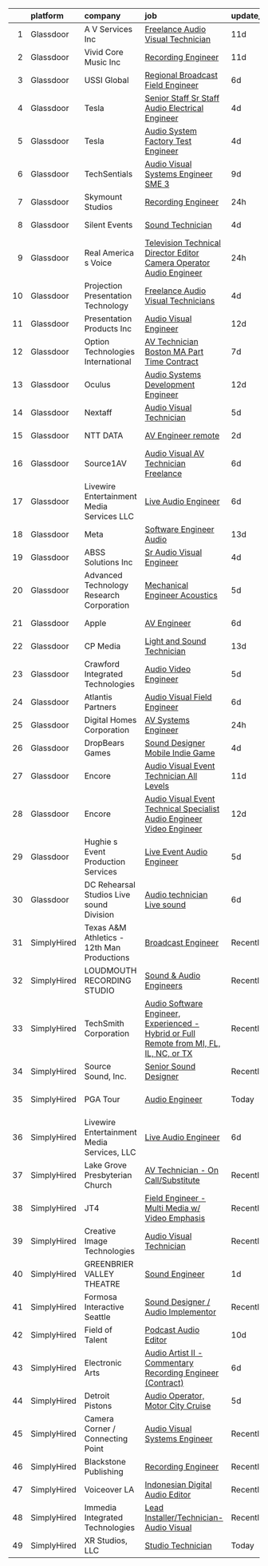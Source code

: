

|    | platform    | company                                    | job                                                                                                                                                                                                                                                                                                                                                                                                                                                                                                                                                                                                                                                                                                                                                                                                                                                                                                                                                                                                                                                                                                                                                                                                                                                                                                                                                                                                                                                                                  | update_time   | location               |
|---:|:------------|:-------------------------------------------|:-------------------------------------------------------------------------------------------------------------------------------------------------------------------------------------------------------------------------------------------------------------------------------------------------------------------------------------------------------------------------------------------------------------------------------------------------------------------------------------------------------------------------------------------------------------------------------------------------------------------------------------------------------------------------------------------------------------------------------------------------------------------------------------------------------------------------------------------------------------------------------------------------------------------------------------------------------------------------------------------------------------------------------------------------------------------------------------------------------------------------------------------------------------------------------------------------------------------------------------------------------------------------------------------------------------------------------------------------------------------------------------------------------------------------------------------------------------------------------------|:--------------|:-----------------------|
|  1 | Glassdoor   | A V Services Inc                           | [Freelance Audio Visual Technician](https://www.glassdoor.com/partner/jobListing.htm?pos=124&ao=1110586&s=58&guid=000001837dd13817843d0921f98706d2&src=GD_JOB_AD&t=SR&vt=w&ea=1&cs=1_28c53ee3&cb=1664263207335&jobListingId=1008142710910&cpc=FAD720BB8CCCB15B&jrtk=3-0-1gdut2e1o227e001-1gdut2e2cjm72800-36ccb2c5a6fb9f5f--6NYlbfkN0D_KRozbKJx95I3LRYgbj09bqBDFeyQG4s8tCOB31p2DKy6nDnJUsuw1VNczg2UWE6ya7bUX4zeLOE7WT2XVfHYYzmW8R_SJd70PgUl75CBK7ECdYy4ji1klRJvh1bsmyT3w-CHzdEzJzeagbDZMldirzWP9k1iNa1IRQK9rANCTznu8tZiQZKKtPdAG8RpTsHZOM1rKebroqvAnLqcNDFwTK59S0wnxYF7OQu82zCLDUyAH0M39sJgmJuxF5xK1tIley2v6bJ-jLpf8ShXXLukI_Z451vv9322TrqunA1exNpMQwH5i2qV9qyTZbdJY5EgZOEIWA8vrTWacSeNtuLyf1239A159SrXTyu7uCU1nDec0ST1iWrk9G1zqhd4D9kDvXciQMIS5w661QaVvoJPkm82A8RqvIfF-9FOBOL5-4zIkrMyi4BokYIvIKLyCwLJNtNFfLIujSljZ7H7gL-rdr3wyt6JyZpZp7rH4UYvUy3bD14rntMbKizDioQN2Q_FoJA7MFYfGwy7TgK--w2RtCKdWB-wwCk%3D)                                                                                                                                                                                                                                                                                                                                                                                                                                                                                                                                                                           | 11d           | Atlanta, GA            |
|  2 | Glassdoor   | Vivid Core Music Inc                       | [Recording Engineer](https://www.glassdoor.com/partner/jobListing.htm?pos=105&ao=1110586&s=58&guid=000001837dd13817843d0921f98706d2&src=GD_JOB_AD&t=SR&vt=w&ea=1&cs=1_a7c9720a&cb=1664263207330&jobListingId=1008142257860&cpc=4F748F1840550ABC&jrtk=3-0-1gdut2e1o227e001-1gdut2e2cjm72800-cce2a0d466442279--6NYlbfkN0DkJZbh_dCMJjun8NuS612hyyS_QpFM9YUvOs9QU76VtdbRLYFsamJ9G3k34CI2sgGLV3oPYYU-Y0xwVqVhtUxz4H86wNxC5cAe5xdl0NHdR3Aa0VX1tFWNEb-YxEB428YuhitVHcTpQ3sJYfo0Cs1e67HevCcTmEH-7xGXCGebobpQ3QmFQGmB1gOdhT7XNFusxVb_JnqRgUYY1LEPkaNCTlAJpBW4Ugf7wsMq5Aib2C848Wbq_E0IKXYs3Hmh1ddeOwNIG_nWLBHMqYMmIk1T6UUWXuznWBLbW3Mi73NPWTYrI3etd3UpuXq_xSHwT_OJNuG9Gs672fT40sGuKSlc1y6KQDkT6FIccyuqo5Ajb3Php8IObFEYgnruj5lywtDziZIsYtkf2zgwdH2QfVnQUORLATMRgrgOaicxdG9USc2O_WlMwknAFjC42WjytyVCXdbdp6Zso1C9atYUmNvtioIWmV7AnnGkgYii0HtDzce98yLzMNsKMxTmtme4cME%3D)                                                                                                                                                                                                                                                                                                                                                                                                                                                                                                                                                                                                                          | 11d           | Saint Louis, MO        |
|  3 | Glassdoor   | USSI Global                                | [Regional Broadcast Field Engineer](https://www.glassdoor.com/partner/jobListing.htm?pos=110&ao=1110586&s=58&guid=000001837dd13817843d0921f98706d2&src=GD_JOB_AD&t=SR&vt=w&ea=1&cs=1_e2124ea5&cb=1664263207332&jobListingId=1008151541694&cpc=3AA3C13EDDBAE8D2&jrtk=3-0-1gdut2e1o227e001-1gdut2e2cjm72800-32f429c5bd77eb84--6NYlbfkN0CK5xxqX_WLHabd2RD6cGffMSsrqb0q1EY_RXskvzUs1HOyp6QcZdBDQzhX9DP8KwXWB8S5DRb1CrOfQ4-12-p7JSM977r-XLwlzv8eUr-eWHbY6o9wI44c371EW4WQ07BZf_T4p7jZoipk1Xs-XiJvoIGIVa9uDoyorRaFF8OI5ercwYDkR7PK6A6qing42wnw9XXbgR4PZgts-BZ53xkHE_H7g7opM3wLJi0OBNzsU1qPXKdQJTx8qGb3d_rhSsVr7muXBoxqZNq6QSL25OZXrQMor2W6H3Gx9zH39gyn3q8A03FSzFIi9_c7uXWZRlNqf4BjbphBe7vy48yL0AUvXYzTWytZTXEIAU9QLTc5Ovx1jUAoIfCnn2RkTzK9rQcs6JXL89wIZHkzUvsT9SsRoI7OHgF5K523p_x9j4jsO609uPkQ9wv0pA6HbmC4CBT8Cwj6SN_KyZlrbrjTq9uqZ8NBHNGcpHYQSolq-N-eKn6sKspd6sDTlrmXIdlgy_JQgTN-W4UZGdNZca7cYIK83qkHs5GB0Zw%3D)                                                                                                                                                                                                                                                                                                                                                                                                                                                                                                                                                                           | 6d            | New Jersey             |
|  4 | Glassdoor   | Tesla                                      | [Senior Staff Sr Staff Audio Electrical Engineer](https://www.glassdoor.com/partner/jobListing.htm?pos=127&ao=1110586&s=58&guid=000001837dd13817843d0921f98706d2&src=GD_JOB_AD&t=SR&vt=w&cs=1_452c0be6&cb=1664263207335&jobListingId=1008157142193&cpc=8795CF9063CD573D&jrtk=3-0-1gdut2e1o227e001-1gdut2e2cjm72800-2d8a1f8128b2f03b--6NYlbfkN0BkX03mv_qGbDFMol2YHqLRvzzvm2LmpzMO_FcYL_FtJlnJTzsjtFTdelRG5HbGrIeCZP9oCSI6IpzslZjy-kUNT8ZDj2sbaRf0gOo7CGmFjrRjITcSomSj23GIUM-aoISp3qMl1UsbND8YpzjJG5gcnx1Z7SvuJUsfY8NVH-41rpCL2Z5YxsXjpYvXfMH9uYB-5-8XyM11mjMjnnwRZNND0OjSF6BF-LFfzEgQWMSVhzDlKo7x0p7elbicE_b5cTVyAk5gZjKdVvXD1mxKesxcJIyeY5DtvjDxQpCbOUPJCFYc8rJ250ez1K3Bnnjb6h5H5qu6dOUi0nJrmLcV-uQt_3ZLQctn1b1nIEOHXe_e34hvmb_6E8mdfyGpsUqviQv4qZwfjcNV1-5IPd-2LddJBavMWKw074wF9ZnAdHz35t1tXCj9BYp38diHI79p4ip6qUkRlTita9Gn-qAVFZDlMUbIFL506a864zJFUBC4_YVHBVxZZ2poPqI3no-9jaK2Wl3mOeLINOLKY9nBDm2E)                                                                                                                                                                                                                                                                                                                                                                                                                                                                                                                                                                                | 4d            | Palo Alto, CA          |
|  5 | Glassdoor   | Tesla                                      | [Audio System Factory Test Engineer](https://www.glassdoor.com/partner/jobListing.htm?pos=125&ao=1110586&s=58&guid=000001837dd13817843d0921f98706d2&src=GD_JOB_AD&t=SR&vt=w&cs=1_b9d58971&cb=1664263207335&jobListingId=1008157141701&cpc=8795CF9063CD573D&jrtk=3-0-1gdut2e1o227e001-1gdut2e2cjm72800-5af3a224d73f09b7--6NYlbfkN0BkX03mv_qGbDFMol2YHqLRvzzvm2LmpzMO_FcYL_FtJlnJTzsjtFTdelRG5HbGrIeCZP9oCSI6IuPWZMAxwLue--xsQCODXP1zXPB_ldq9qAXnJQnMAK4g-TBuo7TNWkJrSpRtfA-JW54EzgC32fehXWacBL8mw35h490ZL-ZBlgB6yvOahNl-6j50Pc9nkr-TrZJHSphwJ5neQXO_AN0tBDMrdNne04EiIK1BUk7uqOnQRz4qjaj99mg0iyryFAnp6MWa1wVcX6FVSJgyqZcZ72dD36--H2Wk9LaZIXOCGZhYOunH5VvgT3xdxDqGFoq0YGpd9TVmnLZ5x71XZ17kNx_Hwny-7bVrzNY_9fsDtU_nqBINFHddcqSKgwvoVB2x4hcE5zTSSxIzuy8yfKH9VR2NtqH5lQsrN76480n-DrWeRu2BNQaczK5wqZMMYidV2WUNCpBVnbW--bTViHXUZsIMvlkSFH_u7h8NIDRn0HPpkn3hdr7nHsUBHkg39oE%3D)                                                                                                                                                                                                                                                                                                                                                                                                                                                                                                                                                                                                               | 4d            | Palo Alto, CA          |
|  6 | Glassdoor   | TechSentials                               | [Audio Visual Systems Engineer  SME 3 ](https://www.glassdoor.com/partner/jobListing.htm?pos=103&ao=1110586&s=58&guid=000001837dd13817843d0921f98706d2&src=GD_JOB_AD&t=SR&vt=w&ea=1&cs=1_2a2b1a4b&cb=1664263207327&jobListingId=1008146330780&cpc=CFFDB0A28548AA97&jrtk=3-0-1gdut2e1o227e001-1gdut2e2cjm72800-f870d3f99a70b542--6NYlbfkN0DLxniXb9xd09bch3T7EymxCrgj1jiT2kSu__xrmi42oF4aisnIAhd1wulDaIziH9a6PmRzmPtGUJpZmtY06i6iUtI5uhkJQEimf2h8djXvJezk6QnH5cC2Fpr5NqxzF2-fmH0n_t_cwRo3OSgNbWBeqENV3AJM5WAj6mBYJAu3k88Uv33VJBZ6Mms18aBBFRuImVu3SsyxI7nVFdqnBgvAsiokn1ZGhFZ7h23HgKHscgnNxmSfTA0IW4yYFi2-WoFJ9Qqal3V8fncCKDlKIrXHWVcrLskbHqhlYPWd2xqnh8jYQIx7mWh4QSFjmZhlmEw7wI1mOcXD18RQGzHfYBOG0CaeevNmdcSKVuHfQLC1NkvOMICsX59HhlH2HDOotbxe8F2I79_66tJQgXAA7rpIVPZSsBAlEoTXuVsyncR88HOjT8Kql5FBaYVlIXm7HbUdhNuuMYl_mVlOo1k5202ll09xniZXoD0kKtKpu7aBoMNumRmZGz3l1xwvv5HJKh5J5JZW0nvSIbuUqGOW5SZ_v_r3xj30MzA%3D)                                                                                                                                                                                                                                                                                                                                                                                                                                                                                                                                                                       | 9d            | Washington, DC         |
|  7 | Glassdoor   | Skymount Studios                           | [Recording Engineer](https://www.glassdoor.com/partner/jobListing.htm?pos=106&ao=1110586&s=58&guid=000001837dd13817843d0921f98706d2&src=GD_JOB_AD&t=SR&vt=w&ea=1&cs=1_f6494438&cb=1664263207330&jobListingId=1008162909880&cpc=A65DF3A704A48F9B&jrtk=3-0-1gdut2e1o227e001-1gdut2e2cjm72800-d2cc61fb05698e0b--6NYlbfkN0Adx-fmRS0JWBJ5uzWCYQWrXOGJ_dybgaoN0RB6VORigCu-mlIiapRPsCDm5Xxme4olMkEGT1gEoNGGX_kCXg7iE6Oy3xKEkBz5A99PmZbRV6UYL8zHd0xuelLKPkFz3GSkwni_LimD1wmYzhDRu4Qb9R-DLD5PbGYIduwou9dybLvDr1ZKhobJe4eobfXTlNGRLJv3DQVzZhC1CLuZu2tU44VHyGzmhyYMeMFM6xpPTqsf7jQFLIQ4oYoapJ4JV6CAvSIcJjyFl2qO9q-TetAmXfvPfbYJ7k6XzEMoLBzqiwbg5SSZ94tuLjzmUYa7CpnHuLSyL4TsadVx1nNuVCR6dM2W8s_aeUxisyho4F1OGv9T_J15al653QdHzQesgTt9UEN-yR0lpScWn6QqC9-lTWv8v6BBPOcxHmxdfkLEZP10m3tnrJQTKikRL9ewMxe77rz7zXiea6jRS5_SQZt9v8iTjPfk1qWZ6SEW3tXR_tVTTF5OtkcIft7dKAbm_u8%3D)                                                                                                                                                                                                                                                                                                                                                                                                                                                                                                                                                                                                                          | 24h           | Greensboro, NC         |
|  8 | Glassdoor   | Silent Events                              | [Sound Technician](https://www.glassdoor.com/partner/jobListing.htm?pos=129&ao=1110586&s=58&guid=000001837dd13817843d0921f98706d2&src=GD_JOB_AD&t=SR&vt=w&ea=1&cs=1_0439d2d1&cb=1664263207336&jobListingId=1008156169557&cpc=BAB9AA3F436D8911&jrtk=3-0-1gdut2e1o227e001-1gdut2e2cjm72800-db29e55791a2e3b0--6NYlbfkN0DneoRhFZnUoS1R6GktjIvMKys_wqy50c2l4p1q7XdSfejgEwhM-idKKAIcLbOj4YNBMs6lftUEJcOtsK_DtxZzsVjGW6S_Kc6wRzNgwZcx8x3lJxUazvAa1segLiAyPWFChwgcdtxvIV4mPBW61idC5NGVkQfSdGwDaVQV-j5XTrTch8-b8NeOuNX-BUNBhy9UUDNd4HN6GY18vCDesZpYKcpFz9UiXrtS7Le3swu6xY83wRcpxQ6ALJkvQRvq1X6w6Sv9m8SE2AvS32rn4eTxx2kqSxg8cIgTuRCQd6_2Gwf7Gt05CZ8qzWWIdJrscfze2ptcoE0bCp0N5MxdQYCQhkX7NlG7HxzPJeC50JdEhAmTCkNJYptd0Kzn25gSMrsr-ic-Ndq_mE7sul3I3To4UNeMMhY3u3GzQZw-_gXzrnn1I5q_NYIVBIRQ1alB8iUUhN4OuI1deom9ci2l_HKrKV-kPpi1s3ovhoHI7PtSvKVhMTazqFV7vQ6FxmiyOBZ6mSuOxGwCtg%3D%3D)                                                                                                                                                                                                                                                                                                                                                                                                                                                                                                                                                                                                              | 4d            | Nashville, TN          |
|  9 | Glassdoor   | Real America s Voice                       | [Television Technical Director Editor Camera Operator Audio Engineer](https://www.glassdoor.com/partner/jobListing.htm?pos=118&ao=1110586&s=58&guid=000001837dd13817843d0921f98706d2&src=GD_JOB_AD&t=SR&vt=w&ea=1&cs=1_65121c02&cb=1664263207334&jobListingId=1008163301921&cpc=39721386339D0809&jrtk=3-0-1gdut2e1o227e001-1gdut2e2cjm72800-2d67305c0403577b--6NYlbfkN0DzaDHVbxJ-LJZej0v9fk4K-FwNocoxjQ_zxp68kPBvcqyzjXk4zrV-v9tYrqsElTeqUOY-990VvDAV1-bML0_Pw7dXvzHfu5b0jvc5WMF3P0ONOXRP_xFzPzAF0_LSUwNaeyzq-Z0VCymnouc2nIxoc5uAAQwv_p_5l6mwhhAI-OMLDgD3J5HMwSazyyIJ1mB3d_w_n5o3j2fASmCBQe0srbSibjzacggGl_zr1TttG0DcvVXJHGl6wIlnc8XTsatoa8ZhHpN9gktzq7wd3wh4IpWfM5LjMS6SLiyb7fAfsUg6EQqqRNDPkq8uQ4YG3bK6y_XtMA1b4Tq0peY_kIY14miCQ0z3277kVWQaqdzjmpKDNNK25hEUF91c-EYWhT-IfE7-nQjh-W74gOy8jVwt-vYu3_ZTFUmU5yoxdaGSOHte4vHfzBhrftAj1htgEOgk1VbKWFTPCy9ByczUAO0XVyrAMdmknYjy6enW0iw1TqZT1OQlc9ZAovpcN1fnSEmYm-27SokhAookvfMPLHvu)                                                                                                                                                                                                                                                                                                                                                                                                                                                                                                                                                       | 24h           | Washington, DC         |
| 10 | Glassdoor   | Projection Presentation Technology         | [Freelance Audio Visual Technicians](https://www.glassdoor.com/partner/jobListing.htm?pos=116&ao=1110586&s=58&guid=000001837dd13817843d0921f98706d2&src=GD_JOB_AD&t=SR&vt=w&ea=1&cs=1_d9c2f8b8&cb=1664263207334&jobListingId=1008156647168&cpc=0F120DD93C91FC85&jrtk=3-0-1gdut2e1o227e001-1gdut2e2cjm72800-765c8df9017d7966--6NYlbfkN0CPEiJEzZq4I_K6S6Q9VC1QMfIsI0INZ1UYi7vjgDL48cCf6Mzuyr4oXa_nn7dOai1fiwRC2czTSo7zTSCfbFGMurNIoCuRYV5skm81duXYGvkNyFRFfbzprjn9K4FSu6RfeNxHZlOfizHTlGG_ZVhfbyFJMbHAENHe6tfZqVowaWsmZchIllNygdiemv8GnbCjgf3Ht6NyVBKb-8Q2roqWnSQBnObKEp3lb_1dJR3O2YvOxokI9LJF_5xa0itYDw6ZH4IUYBBxNiXHYjTdoGgyZ3bsOASCVLri7x0dreWAWbiGLFTDTUVH_Odsm3ltks4Fxd96K665gFz2ZUVWvgMQSJGIkH55Ta3zwc_U8faVmiYb7y_OUdgdq1ES2oTts2zhX8Wcz2kdqT8Pvh_nUOFgOcocg7bfAxlA_43CulHYF-J3LNsxSIDHkNcKlSc-LCpJesIcbFpi_iQcTi_CqmYlYABPSY7qMn4TpTPEsUTdeuQOKSq-dPKDzvDSkO09_de8eqh0i3PcF2P_mIEaaFZ9)                                                                                                                                                                                                                                                                                                                                                                                                                                                                                                                                                                                        | 4d            | Reading, PA            |
| 11 | Glassdoor   | Presentation Products Inc                  | [Audio Visual Engineer](https://www.glassdoor.com/partner/jobListing.htm?pos=104&ao=1110586&s=58&guid=000001837dd13817843d0921f98706d2&src=GD_JOB_AD&t=SR&vt=w&ea=1&cs=1_240ad572&cb=1664263207328&jobListingId=1008139747241&cpc=99574EB22BAD061A&jrtk=3-0-1gdut2e1o227e001-1gdut2e2cjm72800-c7d6d51eb7e45860--6NYlbfkN0DukAwDndutArnS8OT3znlJ-TW2KpK_7rZjO0LfXc6UVMwJqLdD1YJP8SDRF_NHwyxts_RCsiaT-Z86VeDUyE0hHOmBfzCBXE-SSidI87TkG3eIlDjidjWDLii0-bPzX49fxqwVr3h-RjXRUZ6oLVfujI85f79Zxnkcm2YBIb2jTy5SOnbDNyzA-930Z3QPEDBjd0p-l-rNmrEMmZaeX7VugCi6kCGVvnW6Aw9WdLzSV2v1hxLYAzXnCld9MPnzVp1HLivYf7o9edp3IuewugXBTla7JF0ByXhri5qv7GActw4LY5RLNfEJ4hDbZx6LWdqhDsXg6_Y434Zjjx773lDXRde7WwQS1kMonUG8irrcMCkt5gODQIFu7kF6upEmU_2WuAZSGLjXY39PkKV-Lvr_UUgVSA7UkHgmx8VO2WB4zkhhlro3ppGmZuhBnDA_SBF_QnvYCHyEoqm4mzXFxEIdspKyC-tB2pg1DIAG8P5pqq6cZDl7X4I7AkiL4aE_2AYS7-Jpgf4yqA%3D%3D)                                                                                                                                                                                                                                                                                                                                                                                                                                                                                                                                                                                                         | 12d           | New York, NY           |
| 12 | Glassdoor   | Option Technologies International          | [AV Technician   Boston  MA   Part Time  Contract](https://www.glassdoor.com/partner/jobListing.htm?pos=126&ao=1110586&s=58&guid=000001837dd13817843d0921f98706d2&src=GD_JOB_AD&t=SR&vt=w&ea=1&cs=1_444c9643&cb=1664263207335&jobListingId=1008149197995&cpc=AE9F6614D4EC1B58&jrtk=3-0-1gdut2e1o227e001-1gdut2e2cjm72800-0a5c9ad6363534bb--6NYlbfkN0BlzlbshU9aVZol52xhz9wlJU4hZomVmMvFE6eVyjaZkVYXGkGSdHEQdKItd5CZKt3ftVafWKfZAyTMeNDjEkLw-ptY-Pnw4pMYBMHXdZ869kJstlrpEN9--fw4GcpA-QrddniYfIBGpYlfvADy7vyy6CiTVuOEmZ_ADPt8HNZ5JrLu-PVoGqLd57j20S0Qf2Db_xr7sX67cYRNZ7mI4jI-GLqlue7cgR9F2rJVX95iUw86aBt4JYz2KvsDFXfB9lr2xHiqkXHMEQrVv3MTesEnbHb44snKXmQfdyK3d_zAGOxzr-PTSeGRvM4os9nW5FAf6jzgyuZ0whVt5ticPHqPuxiejhuEt9cZj6cE_LUEIRX4nw1-BU-vA1h3hePoutk7LM7bFugwL1JEEYjUlpsNxLapxR_e9A2dULXivvUDMD7prfgc0n9xRO7Wr_pmE3FQsPx2Uz2isRd6bvMCBm6dm3lMFT4yNbDzuXoPw6j-tQ3I84uanBq0IRO3fF6CWqNaODiFJmTTdTRMb3PQBDUZRNVq1XCdTUh58zCByLlGKg%3D%3D)                                                                                                                                                                                                                                                                                                                                                                                                                                                                                                                                              | 7d            | Boston, MA             |
| 13 | Glassdoor   | Oculus                                     | [Audio Systems Development Engineer](https://www.glassdoor.com/partner/jobListing.htm?pos=117&ao=1110586&s=58&guid=000001837dd13817843d0921f98706d2&src=GD_JOB_AD&t=SR&vt=w&cs=1_63b3ef0e&cb=1664263207334&jobListingId=1008139825650&cpc=9C2286EA3771AAF6&jrtk=3-0-1gdut2e1o227e001-1gdut2e2cjm72800-81c7c01d1ed9796a--6NYlbfkN0DYl4UJW4r1Vl7FEn6T9F-rD9lpC-0oMJVSiWjK_MGUd8e8cHXcpv6KPyjLHZEfqkU7D16wTQNzEVk4wG6XI9FAQyK5JkhJ2ERt5J6bqJI1UJM9RVHe6sJeBvvI02Fm7Y6TP1maoxtnNctsGXYfreZYmK9z-xOomguon396Im93PrYQAhqM4RnyF-ypzymJNdJV44ajtTslJNho8MNRz2m3NexW9ttIuX8SPZRYLRPLZE_2rD-TiMxYQ3GEut7_G5n1bjS1jgbS9h25P76D6yh4mU9_aCdWdua3oyJvMKQPcsJqV1m7Ptk8zgGul84xt-CFGf-qA28pSzetFS-OJn1MNnU6aSJyo-E0ZtcInyJeZE_GJn1F0W3Wa4gM0jI2DkHswLgQlIsQISVBHuonsCgnFApzmvWa8oTICHhb1RSKP9bapiIKc4AliqiLRWLjvNaR4vI1iTi44hBwXN8o_pAyCCDwJOjQZqQ32clOEPAlm2ZU_Vja96FIfi-9szLDW0CwsJOfY7DoFGiurB5aS4_42dA85ei64Hgfd2M7S8zfFWis_hFjAHBxvs5Bh0oFqeGL1sVFOszjIkskAELTLxi5rmeuRHYD7kxCeBPV5u6Dl5mGcP2yrkgCHeo1AJbKkYPPpZR2sP6WQGpm_K0wzPf-vnmnt0u1GcAnr69Ft-Fib-k7HsWNrV9plAjWzpmbCqiFdXwltJtQFcIrs0Z-hgwMrDTgs_LnZWEB4MEsxNuFXVOToEQcLVSdnIHoI_5deKxc0C7tCXiPycGMOKDnFFjKSR_uFILKpdGvgIP9mjCRz1fqbiSzRjju1lQ3I3RXf4lKrDnE1LQ0W8b2Oq7xU-0yg6aoqPdR65ZnM1xVcvRqjRHcz6vELqITW2gwfu8jtt9Wo3TEzBD5fKoNejiTTypBojnGj4MuQoA1id7XjtDBmBXP5npfAn-QDH76bGOP7cJifx0TC05kyrQmGwIL_vc4GRE5UbhTgMgyQeTTq3Ox8Z9eg1DDb3C3cNL4XFJh-ecKhjqLPbo7d3RN3kxtW5OXpeMWDIn2kbQdy5yodzsyspE1RPLvNXgxeMrCNY_hKcH9SXq6p77LIw%3D%3D) | 12d           | Redmond, WA            |
| 14 | Glassdoor   | Nextaff                                    | [Audio Visual Technician](https://www.glassdoor.com/partner/jobListing.htm?pos=130&ao=1110586&s=58&guid=000001837dd13817843d0921f98706d2&src=GD_JOB_AD&t=SR&vt=w&ea=1&cs=1_21316391&cb=1664263207336&jobListingId=1008154021954&cpc=878687325D2A5CC7&jrtk=3-0-1gdut2e1o227e001-1gdut2e2cjm72800-acdef34ca2d7b49b--6NYlbfkN0D3iJJdRaDbRFk3YRmOSwgTGAd1Ehd3F4yBJa8hX4uAmahe-U2cQH5KJP9ylWMbxegLEWSN_2qwmz26KSRUuELnuISRCxY9RiL7ZlSL_lLMHLi87ZbGpd-PjvFv5Z4UfX62FSEw6Tqp5oTqtX2nAHYm_-IRk3TfHyX7y5K0HY4hhyq7iBaTe4TXc1zJt9kn8i9dbiRJL2yUGvmYsjl7eLdmagniONX1VSej4fNVTEC9fqF6VB7Mx_YlD2vLqk2vU6h93AUUeqYm27lAk-rQLNXkC-s23fvaru77hYqSINHge__eJATn5PVaq1NxldbRfA9BOd8qNksn-y57VSQF3pvaeOty2JTo4KgMPj4GxfNLyMRaaW9eZzDYMkHtFJgiGR-ecoHwwTvlArxDLQiUaEtUJ6nvSSjKL1zc8YIL9_9PeqOXA2cM1OHAvZZxLaoU10bh0pHBTTWyrs0dHm8uaIHAunX-OHRRBI5y84dxvH2ysWhXqUTFcTHLkfVSjpHbpkRTYvNnaWB0PyFEBGgBdX1x)                                                                                                                                                                                                                                                                                                                                                                                                                                                                                                                                                                                                   | 5d            | Healdsburg, CA         |
| 15 | Glassdoor   | NTT DATA                                   | [AV Engineer  remote ](https://www.glassdoor.com/partner/jobListing.htm?pos=123&ao=1110586&s=58&guid=000001837dd13817843d0921f98706d2&src=GD_JOB_AD&t=SR&vt=w&ea=1&cs=1_7dabdd53&cb=1664263207335&jobListingId=1008160143540&cpc=334ABAF5D42DC775&jrtk=3-0-1gdut2e1o227e001-1gdut2e2cjm72800-85cc0fc0cb94a1ec--6NYlbfkN0DS5B6hYMvOegcHE98QLkTbjopye3yCAShDnYuFrYweB6mdkq3i97uJDztuDvCDwkhEFDYo3L4h5ADci063SLIuMZqUsAQMByQIyY4WsvaP3VHIfhTk54qkzVoFsU93UZZuiJOicI_z6DnDAegQECa6_ejLHkvk2r1U_nk6LbubJhRrbfusgg-xj2NS6K_qggoDolTTvw8dTk81pNHdq4h64H38u12WJV-USUqZYPf9c1RTBWQgoo35jn7PclVd9O1jgGy26nL0FNHRiH3LbhakGplYxRy_-NkVPeW9arTogHSix_ZV6-mWlBCoTUrRdAJwAqUriAv-njDE8gyp-c8Uxfv7wR1WYjZVuSlcp4XK9TssAAtvCSVH0cCFILNriGq4Pr9lE2HEdPUCLshcgIhArIzj_yF_l5wJNe8v6iFuWj5hkv1J0ULd8Ei6uLDvXNiZ6Db98vX_wqPDDvKK_JmyRh9ECN65wxw3QHbFkrE3kGS1UpHh5jXVIh2yI8beyZsB1Xt9etXolIU7I-6ZPdvSWfs6uKIUAkiziaBGqE_33A%3D%3D)                                                                                                                                                                                                                                                                                                                                                                                                                                                                                                                                                                          | 2d            | Pittsburgh, PA         |
| 16 | Glassdoor   | Source1AV                                  | [Audio Visual  AV  Technician  Freelance](https://www.glassdoor.com/partner/jobListing.htm?pos=114&ao=1110586&s=58&guid=000001837dd13817843d0921f98706d2&src=GD_JOB_AD&t=SR&vt=w&ea=1&cs=1_d092b37d&cb=1664263207333&jobListingId=1008152123495&cpc=8A48E7D5890B96AC&jrtk=3-0-1gdut2e1o227e001-1gdut2e2cjm72800-ab6c6300de330495--6NYlbfkN0APToHrk7ILONyRglvlT3LJMO76dZGJsKlG8WQjsY8CqyctU8l7pwUltxDuPidZeuJ1yohLIN3swiIATIM9ItaYOa3l9z9ch3W6coliu5MrRx6r--N1Wyd1FB-VnlKmnJchSlLxIHot3vysY2QZQvr8sJAQP-YGT-vVxuJDiQddHV5rXut_4nH9TvQFD74CYQKVm528wMy6eU0gj99T6RGvODVpqJeyLW74CkLk_lK875t0VbDLfZwZ8-FLrjBu3ZkzYTON22IsQIA7HtRvB7fRJoikCdH-1raW13qXrHrm7nlEnabkxst2D3zLs6EaJjqaGBLpv29S6l7rHc4hMoIRCYrBBBO8PKU0JMnT-a-EzklpBlZNbXr2f9Owx-MI1-UagUhv6cqzHgQhj3xPTEDm70IUUB-mHHyYnTMXvdwq1awWlXplhydJCpBC-fFrOF7MJzYVQSOX6dMrEGkvVsRSklFYqJeHndMXKyIA1GpcpVwZSLifY1LwCAQ615o9glIQMDSnET0aBSzQT6P5q_Ft8ZTEWsGLU_s%3D)                                                                                                                                                                                                                                                                                                                                                                                                                                                                                                                                                                     | 6d            | Boston, MA             |
| 17 | Glassdoor   | Livewire Entertainment Media Services  LLC | [Live Audio Engineer](https://www.glassdoor.com/partner/jobListing.htm?pos=101&ao=1110586&s=58&guid=000001837dd13817843d0921f98706d2&src=GD_JOB_AD&t=SR&vt=w&ea=1&cs=1_090e6872&cb=1664263207325&jobListingId=1008150670872&cpc=5F64980BAA308AA8&jrtk=3-0-1gdut2e1o227e001-1gdut2e2cjm72800-57fdd98a87c3b283--6NYlbfkN0A8E_P_ZGsOsaBn8uRirDPxvQ6UrAHjI24sHiLZpwGe1-ymWpwDEBQ9x0rd4fQ0ylOXVCQC3Nh1qDWWJ8NdVCJ1OVaIhAu4-yfiObdsezOQABSfr-1bt6dKYfihWAFNRQWt7z4Jb47l4JmbXaRiQ7HrLamkHg8bBc1LVYImgi_QCCr7Z2Fr1AWBVZc7f9Dyv77sM1eWHGBfc-HaFIYHQG2IF1kpiteBFlMuUs63lHpZz-WHzC4qMg3XGq-ymdAFzqGPnRjOAy3qXdZwYD1ZLnSjUaEz1vmCbhwTiF9olvqnIiBGZhX2ql05lzJnu18OHHUlG6LbKyM8PPd6qKWnEhg_gjf9RKYtXMGh9WjT0vsY2jEJZRJEV63rx0e__1jdcu8_1tcWxUpO5gpWw0vry5Vm1VmUeu0_r0mfV5v8k8KBxLdBhjMadW10585i5g2kqOPVoXOKhxiy4qVtYXw2_421ijHKPpyee8KCdxm48-VlWrmfNkjX9XaREnsuqBleflL1T4PL2MpPjB3NB9Gjivv3)                                                                                                                                                                                                                                                                                                                                                                                                                                                                                                                                                                                                       | 6d            | Fargo, ND              |
| 18 | Glassdoor   | Meta                                       | [Software Engineer   Audio](https://www.glassdoor.com/partner/jobListing.htm?pos=108&ao=1110586&s=58&guid=000001837dd13817843d0921f98706d2&src=GD_JOB_AD&t=SR&vt=w&cs=1_256e8f64&cb=1664263207331&jobListingId=1008135856631&cpc=0FE1F5EA2BC84A01&jrtk=3-0-1gdut2e1o227e001-1gdut2e2cjm72800-2af0d72ee9516572--6NYlbfkN0DYl4UJW4r1Vl7FEn6T9F-rD9lpC-0oMJVSiWjK_MGUd8e8cHXcpv6KPyjLHZEfqkWCUGiQ0wI9PhypsvPn6fLuX-NuhRXF81k4keiTZ-sjyQohKEQHZsqiAZ17RgzjGitjocz7khR2BXjl1nT4h9VfIACCg0Il7tYaijOLNLdjO9BsgM7gz_J4xH0AJnUSQM-eyPnPxvTfJ-V5jKkPZqRnEgnvKmI6yqWInxc_5raGaxhgq1Po9Ng-UCBGHUfy5TEVXABSGqytViaods4nhATMn5kfCxC1pTUv_LMztDdRh9q5qDhgZCCBWa2jy7SQjoyYkQH4va8fVeJMHTtousEGdyAFFusxPYw4ml7VTigmJ_YZHnx9qCpSIpdH7lG00qYLqBBIgGiXYM2aQjiI9NVzbA88GxmJ8iZC2k-DTLe5zuIGiW4O7KT4tOyvmi-WAAGNst3KTv8qnWbFO2UtpsJgJRLUvLnOJOnlGOgMik9mk9AXQqPSFMoPLsgO2QNoJP9durkv-Sx03VAJeHVIgJ-c1rhclvAs4e-5jmoelzbBA5cFH7e6BsTdpfAgxTZl4QDHwMnVOx8rzXBaC3Hp9fQ4iCjHC6f8i-mv59iHekUJ87woqmp1Ua4p7A6RaH0E5J2c0S-fAc6EcMKJt6tRPHe12SA11_mXAiej5TSAjDUavD9oOUT_SOjs68nJio9DXuYyYK3NkWRnw2kAkTcZ7cVUJ-a_A3E5IYsHDD1-_BTm6c7GKlJgYLqzajkboUGcU632rfSlJwlXE5qcCSsYM_3GEKLxQi0mEp2ptqJ-6pyBEks11OTK4tQii2b93MxiPL2et8TeX7pxL6MPHArmVRWL7fbNBTqft3k-6ATid9IJ4T-ZJ-eGtgxVOV2FZzv9X-gHca7uxPu3U8UM63yGLp6n-I1mD2Fq-FlDOberNTuEuNqkMHBg33YmVbh3YHzX01Gb6OX6oIactNw_OdxtdO2sBRcv3A_DLCJl5przOyZ_iAMG2nd7Fid-67b0mvCep0zMRTqv9Yygf8kJMafTemQYtK4c2uvtkpnFfUztJ11_4tZ3GXoz6LJ--q3vri59EspKC5NOoXtfxw%3D%3D)          | 13d           | Remote                 |
| 19 | Glassdoor   | ABSS Solutions  Inc                        | [Sr  Audio Visual Engineer](https://www.glassdoor.com/partner/jobListing.htm?pos=119&ao=1110586&s=58&guid=000001837dd13817843d0921f98706d2&src=GD_JOB_AD&t=SR&vt=w&ea=1&cs=1_36edf5ef&cb=1664263207334&jobListingId=1008156743230&cpc=D1B7150B9C545245&jrtk=3-0-1gdut2e1o227e001-1gdut2e2cjm72800-cb3290a92380598f--6NYlbfkN0C3qOKuCwyIxhbS1NoavYT4Xa6eR15oxeWK3hnOrEXKa_0_oZJ-YNDlyy06Sdd5-VSQ9J_UbsCqBJTBGcQ_E6AzuGTQekjy5z7BvQ1Ic50XQ_TUr37eYTTFXMnC-sycXKMEsdp1VC7totNUZSp_EN2fIB7XJBdtSCfWLPBG-d22ouAIBLX4jNaNhbgQjFpr2TEPAdGAtVrX7WhgUtL0UwwDKgSfL4ZhutE6u2p6hseD9kjXazuPVdgk9VgrbbXLW6z7PMa8dpbeEkDpLuiim4GFfxZw3Xkm_hoN409UQArDtocJwcQqK1BLZIdCQyg3yc-xziAn0Dst7JA9mEZH8GEXZFwe6h73OoVyyv436lCLUC_l_Ri0tA6rQ8dzhaTQgCY5eooIGCW9jjWJPd0K1h6V3wwNj2HPBJaJGGhLraHagaJryH3qvhwdGTdifqUnA8oGjOUq9jakRElrnqRipi7vS2owlq0bOpyM2AcCniM5SgMWNEt7tCZt_tMkxdEr9k4vdKKXKrKCaA%3D%3D)                                                                                                                                                                                                                                                                                                                                                                                                                                                                                                                                                                                                     | 4d            | Suitland, MD           |
| 20 | Glassdoor   | Advanced Technology   Research Corporation | [Mechanical Engineer  Acoustics](https://www.glassdoor.com/partner/jobListing.htm?pos=113&ao=1110586&s=58&guid=000001837dd13817843d0921f98706d2&src=GD_JOB_AD&t=SR&vt=w&ea=1&cs=1_35e785f1&cb=1664263207333&jobListingId=1008153834590&cpc=6FDD437F7834ACD3&jrtk=3-0-1gdut2e1o227e001-1gdut2e2cjm72800-3058c80775c5d72f--6NYlbfkN0BpJ6rK8JrXdHZkBab3Cobg3BNAb-0EBUCoLlbXpfPELiqRnd6GOmOp0roZmR_YsCNJr3t_egGcY1JKl6QRWN3-ev4XOXzV-d_drgNxR-_WffC_6U_HS3_Ngh82l2vb2d34HjznUtEKAULg2tZ_CFwQS2AdAWn0U5A-hfhQ2gw9ddftWjIfDrbdlTDMzcKS8yM8myY6Aoq3el8Q9B2twtRKhePn2BEyVxImHnrkAr5jhO9uv4x1ePVrVLuqjL_JIcLdTnPzmC0piwrYiQqa85XzndJhHF8L5Sm4L6J5nFEw1Neu9xinHxY69mMCJ1x9DSWRVc5A0AV_F6d9JDGVQ3arTwVnDZPrdcmhqg8-WVNrLLnVWUiEUsVmxKxzMRKfFMXBOXeXWm13TodMEC9akg0as0E2VDnS8OBwxUU80vbG2JuGI2StDFdoRYRP_MplmH-sCJrOrzitfIYNw7n071GCyiAAWqu8pd_5S5N_5OMhW6CW3FXAafXPc5dHFbEOkcbCrVBYp9236h4g2XXBiobO)                                                                                                                                                                                                                                                                                                                                                                                                                                                                                                                                                                                            | 5d            | Bethesda, MD           |
| 21 | Glassdoor   | Apple                                      | [AV Engineer](https://www.glassdoor.com/partner/jobListing.htm?pos=121&ao=1110586&s=58&guid=000001837dd13817843d0921f98706d2&src=GD_JOB_AD&t=SR&vt=w&cs=1_1608c218&cb=1664263207334&jobListingId=1008151546415&cpc=2CAED5C921A5F994&jrtk=3-0-1gdut2e1o227e001-1gdut2e2cjm72800-1ae8d32aa0dc7b3d--6NYlbfkN0BvKrLyj5gPmtZO9T8euul8TCxuuKNOtzRJOomxnwSEodTz2Bc-sPZlC5mDe-NOaJhogMSVwCAU7Ca3q7m0vurWF9eTNuuVc0LBq9cKkNSNQ_cIVhf-TiIMgDl7z0dwYJZNSx_wwA1P51k91FtO2ln9t-1e9aawFZsA5UmghRnf5tXdtwjFXWny6WI7pLsbLnQguuVK1ELTo7ZkgbA645eLCrsUBfFV_HPAvJ2NV8QNNQ5q47FBeo9olG9419TeM7VRH_ET00TwMlHpRoxmhx_i7EpIYcD_dpvV6nv5t0oJsNBucpdzbUeDKjfE2FkoOQ1FtqnB7HwCzHwArpeajOypVZRR640uMSWBihDfjj2ANBY1tGA8ep2AWlXwPgoXJaigUytiNG3ZiNcN3agrOnqoA_h7t3u6f5U7eA68ZT0yLlUvfr7YCcdDu9U5ty_SxBemJKH8Xr3q5r8jTINzD0M6OPIvtqJMwJ01o3VZCUEeq12p92YMp7y7hZwbRjE1kzkMNzD2XdF7dzO7G4_eXbUaAdBfIMkGBVvmBCTETJb81xMkKPHN3W63Gu4qS5xVUVOZvJN-sJM7qNRGYMl2mVGyVuwnx2ZjCZG3cpByQNeQGlMnfvAFU6lyDuNSZL7zeeyMlDMcuP3G1yByFDKm-I7CVBcphJoxzdDYye9d3c-FNKdyzXsi6NwYEXWtxRAfEG60beDT10u2riXrnKbM1AnYiULuLxNTpAQROpeaf6w38t6h8_JJRkpIRI6dZEVQGzNfcK3n8xFe02rZy_o2zKppYsSOxns6pVKkKS1J38wDIt4Vj0CexXLYdx9C4MDe0FipCz-_mfJCumVvSX09ndDzkDSuli7qc0QaIMb_w-1CHBH_WT9Zd8e-e3UKKkft3TMH9IyduBKU6hJMN-CSYNcvyfJqx_d-hZKVExYWzkOBh2MDLwNNWUsH)                                                                                                                                                                                    | 6d            | San Diego, CA          |
| 22 | Glassdoor   | CP Media                                   | [Light and Sound Technician](https://www.glassdoor.com/partner/jobListing.htm?pos=102&ao=1110586&s=58&guid=000001837dd13817843d0921f98706d2&src=GD_JOB_AD&t=SR&vt=w&ea=1&cs=1_cdaab55f&cb=1664263207326&jobListingId=1008137625142&cpc=7E5D8F97AE7A141B&jrtk=3-0-1gdut2e1o227e001-1gdut2e2cjm72800-4eaa0d0e3a89e913--6NYlbfkN0DeXU0vMxLyKhfauY-dgUBa_3v1DHLtGGo4EP_Dl8CiYxWwp8cBxcaIDmra14EmSf31QyiNA5DPsvznS74vqeTfLnA4G1yjZHivWc8Ejkp3ulM9pknKPnkBXYGWJJYV8xbgGS7_YFUh_8WaFC2_Jgk2y8LPX5JYBaNRx-DLKKPs9AspJQQLsqqb_doea2O8xQRPGxOGei1KfVApQ8VmFWkWxHAojHFGRfoqHU66O2fForLDqJjSXBizo3KlOLjtcg-o9FLaPDS62DJlLNMHanyR7djjt7Irz8xiDiF03DNVC3boh3u2m40zuVHP3LqbT2SD5hCjn0hg8ew2vWDmDcpUCjtE7HVXPcYqcjDx3gaJ5dnyD4zKdLR4d5CSk4sbktHC3RogWDpug9bCg8-74_b_Jq9Lkiz7-KaUPN_yZ4Xs7BVGvxfSQ8-ROkGmjZuuOi6-7IZHiFELj0auVAzkYOyZr0m85Cg_xy8fgeIKBxrJNBlIyQE-WUMDZE4lEmt_JMv-VOur1tXWdelYrYe0ymAN)                                                                                                                                                                                                                                                                                                                                                                                                                                                                                                                                                                                                | 13d           | Hilton Head Island, SC |
| 23 | Glassdoor   | Crawford Integrated Technologies           | [Audio Video Engineer](https://www.glassdoor.com/partner/jobListing.htm?pos=115&ao=1110586&s=58&guid=000001837dd13817843d0921f98706d2&src=GD_JOB_AD&t=SR&vt=w&ea=1&cs=1_ea7181c8&cb=1664263207333&jobListingId=1008153931564&cpc=C433947A107EB3A8&jrtk=3-0-1gdut2e1o227e001-1gdut2e2cjm72800-c8e56c5acef50152--6NYlbfkN0DsXsklcMc6ZjPgRrxy0x34Uqhh0cF7srUfTKRuHg-fnooxQ4pMAwIONI-PfureXv2rAzLwzE4EvRgN89a78gD2pqps6_OHCjxpUWN-b0ioknoqIdMKkO3iIdp5tvoKSMLx22UKp9d7_D3iLkI3QDps2_cAxnJN5O3bLnMRUHFxfnFwhZ-3OLXGhSlsM5gk9yiU7iSXM1wpNlylUJvHDuqAEp0Byi-eQnvVsUPjv5eSwHbPoL3r5UshVffj2HokZwKannOM9r_WlRVDHkof6F8w-5aYWtdSPqa9T9SOMlb0Djm-l5Uzp2eNH_lBhHY8TyeMhRxSoZcUn34aavKe5BH00naiLw6sop4guLQkv8EIg3lMhNZp_2PS6uuSVdviQBMtc9NookqiHVUFWq1zkrQ2YnQ33R1oGMKuE1O2TNpGD8NrM2YXvAGGGTSC4NIxdjTX74doI-37ihTZzW5Ch5Qtnrw06oaQ0bJWS32_3cZxHKUjwEHGeaiw7grHfZmq-xn_Q4LNxvqWFw%3D%3D)                                                                                                                                                                                                                                                                                                                                                                                                                                                                                                                                                                                                          | 5d            | Richmond, CA           |
| 24 | Glassdoor   | Atlantis Partners                          | [Audio Visual Field Engineer](https://www.glassdoor.com/partner/jobListing.htm?pos=112&ao=1110586&s=58&guid=000001837dd13817843d0921f98706d2&src=GD_JOB_AD&t=SR&vt=w&ea=1&cs=1_64a4e296&cb=1664263207333&jobListingId=1008151389178&cpc=373C8281303CC873&jrtk=3-0-1gdut2e1o227e001-1gdut2e2cjm72800-bab14c041837c1a0--6NYlbfkN0Bzkuy17zoNwKMVjyusHhR7JNYo3SmelKzW8jp1Pa4Tk4P-4RjMLb07Zqne-hGJU9YfuXGPVTgzbQrshL0_d7SOs3CEQKoCDrQvd-PGABIc_tRqKxhrfFZnSkhW9SFDdcC_zxRXl7P0TnePSOYkKRPl2Kdig-FNj4b_YSjoaYmgBq_tGZHFhD51sfYLasro-h5jOkH6-eQPQpyLs0FHLwTZGrcWg7KF7jJwZUl-PhzKjQAaDAPia_FjS4RYBtAKvvH4Ol-Ql3Z5pj8meSuNBGG9u9lneQ1TZaRHmOhBEiG_iyhZycfMFjFx6V0SJvbEpmXj97qot46T9yDlHsUBey8oTpZnrCNidfnl8qE30xbSy3_19pHQj7K4yGt2x6dhJ6x5yACJg0-Mv2oemjsNv6S_lTr1yyvKq2EkIUL4npJ8A1LD5wTlNWxqoXcmpYMvRZKtlPwrZh8_rrJBT8MGjjvxK_Q1YtKshLZpHMZkE9oLaCsLDHzc-HRpzNtAAkFL5q5n8iUI6tKtrV_ecx1TysP7)                                                                                                                                                                                                                                                                                                                                                                                                                                                                                                                                                                                               | 6d            | New York, NY           |
| 25 | Glassdoor   | Digital Homes Corporation                  | [AV Systems Engineer](https://www.glassdoor.com/partner/jobListing.htm?pos=107&ao=1110586&s=58&guid=000001837dd13817843d0921f98706d2&src=GD_JOB_AD&t=SR&vt=w&ea=1&cs=1_663eb5dd&cb=1664263207331&jobListingId=1008162590412&cpc=2B30C664E96001FC&jrtk=3-0-1gdut2e1o227e001-1gdut2e2cjm72800-dd33118c46cd8a2c--6NYlbfkN0AxetzCqjAx7giL8wtH8vjo3-WE80ZJK_JHTjgi4LoqDonwJsImafvKN1nEjo7LBsHfClr4av-Z3DCwpH-FKJoXthJtochoYxy4n7Ounqx5gOGpiGxzFxxptqBxpzcWtylZMPdRgi4JiW1PFyiW8ViKxMtUko4qY8xdui_qoREVGx-86Q4OewSXl1ibGCqrQ3R7fphjy_W3bH3DVgSkDKAlZEF9qpsNTYs_0jmKGx18s2LjjWjR0BU-VyQ3gZklVK_v6G2zoY8n6qCc2zxg_uBpy-Yy3Sq79RURTZ0eUVIsknDWzYK7thcsuR6BnSGLgA00ROWAURWC4gYR--zDeNkaTjnmJsH9K0jNbgWq5ymWjTLMkaS6mDwZR_VpCHKffIpXd18dqa1LTsZ5Dabyjg6vyswl8tR4RB3FzW7z9mNvOm34RG6dSOKu8KtYVTsMIwnfWy704XtqtH_sPNcLLyhPK-_ygv-IvRdSGHbMmKX5gCLbKO_gqy_Db7Dq08h6qazmkTKNgXVmUw%3D%3D)                                                                                                                                                                                                                                                                                                                                                                                                                                                                                                                                                                                                           | 24h           | Sarasota, FL           |
| 26 | Glassdoor   | DropBears Games                            | [Sound Designer  Mobile Indie Game ](https://www.glassdoor.com/partner/jobListing.htm?pos=122&ao=1110586&s=58&guid=000001837dd13817843d0921f98706d2&src=GD_JOB_AD&t=SR&vt=w&ea=1&cs=1_4256534a&cb=1664263207334&jobListingId=1008156551199&cpc=149B3D5996025BBA&jrtk=3-0-1gdut2e1o227e001-1gdut2e2cjm72800-e000485cd2db04a3--6NYlbfkN0BTy4Vq3kUv-8E8fBOrhZt-7WJQYqv7u2ur6JnxlE7nq_aQtV-qQ9P-F7lfPTExQCKIpCDlC4Am6tHb_XRGt3gN7hT3WEgRAVy-FWbT6GMcuzzJyiehWziTD0BOpU5s7cYKhcVCjcXptGenQlmHgNO3sYwXqL00uzQ3FsSP0D0dv4eATvGQvuKlxq8S9MCSY2Y3wsmBg6WtSB6IFtXJdpnyK0iAnjqqu7cW9hDt97HcvBW8YFN-9vMb9DWKVB47mqtI03vnMvpAQOYzypwiiWF6W_vALWmSwfYqy_mGNqwQT5jLSY-LmnXo-CkNQ7ZxL3kpmuAmth7HqXIKOqFk-0ju7VY_967c02zSuBqu7XMk8MP9BbwO7cx2oSY5ykrx1ktdhkL_DODu_b_d3PsbMQGX5ddsjsSd_K656pdW5rcP9xxLlFNdDpTdGG9fwf2iu3yodZIiWyeBYHP3tQHCLNeGCiEjJA8xwxZPwFd1mreYi2BrJIkMcJd-Y8U0dX0ihX_aXWWD95AXbNKKVMdbl59t)                                                                                                                                                                                                                                                                                                                                                                                                                                                                                                                                                                                        | 4d            | Remote                 |
| 27 | Glassdoor   | Encore                                     | [Audio Visual Event Technician   All Levels](https://www.glassdoor.com/partner/jobListing.htm?pos=128&ao=1110586&s=58&guid=000001837dd13817843d0921f98706d2&src=GD_JOB_AD&t=SR&vt=w&ea=1&cs=1_e5eac04b&cb=1664263207336&jobListingId=1008142924800&cpc=82B3195DA92CAF92&jrtk=3-0-1gdut2e1o227e001-1gdut2e2cjm72800-832e8fe14cc0705b--6NYlbfkN0DyLD__ZQpJZwLO2s49LS2dcS2T4cy1KEhKtYr6CiU9rAqVM-9FQas1rJb-0u56e4QkC3bnw9BE0kCQKz-EmaUmrTMgH3tm91kqU41lp7UhpxpFPfFSZfwHPH1eyU5M-4MuBIrUKAKDeJtGySIE7Lar_kT4gjUd2enqftnAUDmWK9brdkPbIUWVwFBqLxaoVgFGJgfCLZlhyuvu1I-j9NkaM_C7ZO9B7FpKn9h93pb19OQR7AKEQY8QAdgl9ibNd2DdARzlYip20gznn_hZ2KqOryDSUDfeqVqBQ66xNcEo7GKrMI_WEWn3b1y3qjhuC0RARwU7laNi7NiqvlJK8LR4jbrWXMjbqtSe9r2zoOZm0usVzgGfUO6oZmf488H3PZ9WxkdGkgpLkJ_DuvSuybcWhu7f29LTfIT_HQ8llRFQnpw03T6sy4WaKsUKRbgPCGTrr4rpB8U4rP09qQ8Y-8keLraKHkL6dzKBnQZOJWKQ7OLOWMyMMmvrhBIXYNpdN8_RVmDy3Ei4jDl4kpXm4SWjoQda5llnBso%3D)                                                                                                                                                                                                                                                                                                                                                                                                                                                                                                                                                                  | 11d           | Boca Raton, FL         |
| 28 | Glassdoor   | Encore                                     | [Audio Visual Event Technical Specialist   Audio Engineer  Video Engineer](https://www.glassdoor.com/partner/jobListing.htm?pos=120&ao=1110586&s=58&guid=000001837dd13817843d0921f98706d2&src=GD_JOB_AD&t=SR&vt=w&ea=1&cs=1_9d236276&cb=1664263207334&jobListingId=1008139012219&cpc=D69957E0862862E0&jrtk=3-0-1gdut2e1o227e001-1gdut2e2cjm72800-2bd8def716ea0f3e--6NYlbfkN0DyLD__ZQpJZwLO2s49LS2dcS2T4cy1KEhKtYr6CiU9rM45HJyBQUqd0E5_ZjnIm-mci3pdkGlYNPM1olUna66TpU4BVyfH_j75e7hYEGGv_wdpEkxrRscv1H3f33B7CjeDiTGWin8U7d_-T_WLFptV8NVUS_v0EYU16ZPOCga79YJg-w1WCRazPzuPVEQo_qcaOqpSDh8omuBrIBl9AFkyZJX_nJpbGvW5C67xfE9wVQVYqkT7V-1ATFNHUVB205pg5mYqSOOO5f468byIPfsVtzZbgZbt_OOLJUDNAKSWTTXdMUM3iuVZGmthn6TAYAKqUKGc6V3Ji71JdyeGHyD2549IdXq9nu-eRH6kJM1qO6v8bZ6AqawoPM_Eo_F3k8nHl_IfJMMHVYom8XOmiGCYILY0d7EsWGtT7flnK41Pp38jdwshJBLDdYNAxPOoo922vTQP8kJyUrG5qTKefqtypS0RCKAAMqB6k1YAdU6AoYPQNU8cHqwGLaFgu5xrJVXORFQRAWnXTuuAQNgZj94O_Je7TNBqfDRD9ZqPlGZZmkt4cjwETsd3fDHqccGT69jAacTWcIrYaQ%3D%3D)                                                                                                                                                                                                                                                                                                                                                                                                                                                                                      | 12d           | San Francisco, CA      |
| 29 | Glassdoor   | Hughie s Event Production Services         | [Live Event Audio Engineer](https://www.glassdoor.com/partner/jobListing.htm?pos=111&ao=1110586&s=58&guid=000001837dd13817843d0921f98706d2&src=GD_JOB_AD&t=SR&vt=w&ea=1&cs=1_da633d53&cb=1664263207333&jobListingId=1008153890637&cpc=48B9F4758953335C&jrtk=3-0-1gdut2e1o227e001-1gdut2e2cjm72800-b7d7c32e6f42b1cf--6NYlbfkN0BK9GXDcakwdiqmeo8o-2GvkYnmPkq7xevAHdeF_847qgq8H7zIJ73WYR8_Vnw7fXZp_vo86QP3ZhzG4IZchseSPf1qaOzM8KriJGA2RSqP56BA_8LmYyNktOW4ZhPeLwWEjfUBUiRAiXvDvCFgCa3aVJ7qCF_V6IHjGN1tAe6Oujn32PpulOXUpqN0hqpbyJVXuHIacLcNBOEVSU2PLNdKY86TZpgiZvCNcMGmi73WZfgbq83oQs5-zCrIi2T1C6eeJSjlhfFlhJUZepU6odkH1_cbiiIigJGgbb_7pDs57B_Pf0tPqOS30ShYSQKvA2YmpbTmt8T9xipAdM3qEcOrhIUc4rm93G9LzoFQ53oJee2FY1bGR7GZrSejFhbTAl4srrTMGTCdCAcrnGrnWmnTZGkkufuI2hFFKH4R1Lga5aSNRnl_UvJukZIbO-Bj4GNDaiei58urkRMFNSsNdcJvj4mZ-RowLubiVrjJIik5unZWFb-WwLfntSLDKnlna777_Osz1Xjxfw%3D%3D)                                                                                                                                                                                                                                                                                                                                                                                                                                                                                                                                                                                                     | 5d            | Cleveland, OH          |
| 30 | Glassdoor   | DC Rehearsal Studios Live sound Division   | [Audio technician  Live sound](https://www.glassdoor.com/partner/jobListing.htm?pos=109&ao=1110586&s=58&guid=000001837dd13817843d0921f98706d2&src=GD_JOB_AD&t=SR&vt=w&ea=1&cs=1_d9fe1c07&cb=1664263207332&jobListingId=1008151056623&cpc=923E3B470662C757&jrtk=3-0-1gdut2e1o227e001-1gdut2e2cjm72800-52c013b067ba4335--6NYlbfkN0C2ruSLbldHgJRxGqX58M4ekFWuaOJ1Xy3nZgzYPyc2K8SsvUP-IilMWll0QRThuf1l3bTAInsJAgtZQ_IRoCB_TTVlo6bDuZrwVAiX7geS1pO8I2GgiWm8azDTYdF7XjIE2wFLoWuP-VHz4meba2BeoK7TlUjfCoOicnvinMlZf7kTRLNd319vuMYr4x9AhCXPgij0vtFf96N9zlqXzmkPUpcg4NxaWzB2zUCAnINqAlfOIydixDkxCd_HSgnadJfOhRwgy2vvr2akQjNfJYRgF6_uD4YJYaD86OfK8uGnHHMuTLQlRswhEj5Cd5Sl-Mv6KB1RPMdPiK0Hhp_MNLCaQtPVKEM_jeFdwJ_YC9W3OGeibGp7XgLASbhmV0gzLnpekvJMHvRXXiIKQSHECZCo-iwUumbNTD8WKjJjk5y4JEOY9Tm-MOKEmr0e_ZhajCV2soTjEuZj8LT4EG1OagevNFK2OiBpy_dU0ZGqJkSCmNbxYKpbbnHkBrrzLpt3-6tw0rnILBkwCHRrCeZO3i6w)                                                                                                                                                                                                                                                                                                                                                                                                                                                                                                                                                                                              | 6d            | West Palm Beach, FL    |
| 31 | SimplyHired | Texas A&M Athletics - 12th Man Productions | [Broadcast Engineer](https://www.simplyhired.com/job/FvqtjkPQOHFz7okHbknjuZGriHK1tUpOYJrYq7y5M_E_VlNyFcveLg?q=audio+engineer)                                                                                                                                                                                                                                                                                                                                                                                                                                                                                                                                                                                                                                                                                                                                                                                                                                                                                                                                                                                                                                                                                                                                                                                                                                                                                                                                                        | Recently      | College Station, TX    |
| 32 | SimplyHired | LOUDMOUTH RECORDING STUDIO                 | [Sound & Audio Engineers](https://www.simplyhired.com/job/ze1Pd7_AcZQU8z59VnKQsUApoIH2a7T6wVDpVkJpDCx-_eWAFFlFRg?q=audio+engineer)                                                                                                                                                                                                                                                                                                                                                                                                                                                                                                                                                                                                                                                                                                                                                                                                                                                                                                                                                                                                                                                                                                                                                                                                                                                                                                                                                   | Recently      | Toledo, OH             |
| 33 | SimplyHired | TechSmith Corporation                      | [Audio Software Engineer, Experienced - Hybrid or Full Remote from MI, FL, IL, NC, or TX](https://www.simplyhired.com/job/8Ri1bqcZce2bH5Fmfv2FSUlejcX6u0ta2zJ4WcsU7MCmt_AXDCG5Tg?q=audio+engineer)                                                                                                                                                                                                                                                                                                                                                                                                                                                                                                                                                                                                                                                                                                                                                                                                                                                                                                                                                                                                                                                                                                                                                                                                                                                                                   | Recently      | Remote, MI             |
| 34 | SimplyHired | Source Sound, Inc.                         | [Senior Sound Designer](https://www.simplyhired.com/job/mw3datBFZnSnzm3SFniNFlYC60OHbjYX1kgvM61bk-lO-0QBaaabnQ?q=audio+engineer)                                                                                                                                                                                                                                                                                                                                                                                                                                                                                                                                                                                                                                                                                                                                                                                                                                                                                                                                                                                                                                                                                                                                                                                                                                                                                                                                                     | Recently      | Remote                 |
| 35 | SimplyHired | PGA Tour                                   | [Audio Engineer](https://www.simplyhired.com/job/y87wDl6A40mVHp7ncaqcnuLSy4FmTqRVR1pb5mMqNF0FtHlKPH31Fg?q=audio+engineer)                                                                                                                                                                                                                                                                                                                                                                                                                                                                                                                                                                                                                                                                                                                                                                                                                                                                                                                                                                                                                                                                                                                                                                                                                                                                                                                                                            | Today         | Saint Augustine, FL    |
| 36 | SimplyHired | Livewire Entertainment Media Services, LLC | [Live Audio Engineer](https://www.simplyhired.com/job/pX83mrj6U7dpBLiTHTnpjeGVJL3nlK-A68M369gKv8n26YyD4fod6w?q=audio+engineer)                                                                                                                                                                                                                                                                                                                                                                                                                                                                                                                                                                                                                                                                                                                                                                                                                                                                                                                                                                                                                                                                                                                                                                                                                                                                                                                                                       | 6d            | Fargo, ND              |
| 37 | SimplyHired | Lake Grove Presbyterian Church             | [AV Technician - On Call/Substitute](https://www.simplyhired.com/job/tb9Lp_96v5nuqnhe0ZYtbeKN6hRlb-jVRHz1dLdsFAKeVM_Axvfv9Q?q=audio+engineer)                                                                                                                                                                                                                                                                                                                                                                                                                                                                                                                                                                                                                                                                                                                                                                                                                                                                                                                                                                                                                                                                                                                                                                                                                                                                                                                                        | Recently      | Lake Oswego, OR        |
| 38 | SimplyHired | JT4                                        | [Field Engineer - Multi Media w/ Video Emphasis](https://www.simplyhired.com/job/nIETCm0jPbtpACQ0RX0adI_X95MoWuTKUO8r1do-dzp6JwYJP3ys2w?q=audio+engineer)                                                                                                                                                                                                                                                                                                                                                                                                                                                                                                                                                                                                                                                                                                                                                                                                                                                                                                                                                                                                                                                                                                                                                                                                                                                                                                                            | Recently      | Salt Lake City, UT     |
| 39 | SimplyHired | Creative Image Technologies                | [Audio Visual Technician](https://www.simplyhired.com/job/atreEkq0g7SkSRHLP5XSG8qcgYXzGfzZejT-kHOzp7aTP1_r2wNX0Q?q=audio+engineer)                                                                                                                                                                                                                                                                                                                                                                                                                                                                                                                                                                                                                                                                                                                                                                                                                                                                                                                                                                                                                                                                                                                                                                                                                                                                                                                                                   | Recently      | Shelbyville, KY        |
| 40 | SimplyHired | GREENBRIER VALLEY THEATRE                  | [Sound Engineer](https://www.simplyhired.com/job/m9aTpvEJ76BrtJ7V36KFcYiwn0kRI7vjpAQLtV-pDyrJhWuK1fH8Sw?q=audio+engineer)                                                                                                                                                                                                                                                                                                                                                                                                                                                                                                                                                                                                                                                                                                                                                                                                                                                                                                                                                                                                                                                                                                                                                                                                                                                                                                                                                            | 1d            | Lewisburg, WV          |
| 41 | SimplyHired | Formosa Interactive Seattle                | [Sound Designer / Audio Implementor](https://www.simplyhired.com/job/vlF4rzpIgemNyADbSUoWC36FtYYh2ouWspqfTFtuxzveh07-6RCwmg?q=audio+engineer)                                                                                                                                                                                                                                                                                                                                                                                                                                                                                                                                                                                                                                                                                                                                                                                                                                                                                                                                                                                                                                                                                                                                                                                                                                                                                                                                        | Recently      | Seattle, WA            |
| 42 | SimplyHired | Field of Talent                            | [Podcast Audio Editor](https://www.simplyhired.com/job/tZmM1yZsblbz1whXCOQw_5m99t6oThiRw6Y-NgVWvAPubPmWZUyYww?q=audio+engineer)                                                                                                                                                                                                                                                                                                                                                                                                                                                                                                                                                                                                                                                                                                                                                                                                                                                                                                                                                                                                                                                                                                                                                                                                                                                                                                                                                      | 10d           | Indianapolis, IN       |
| 43 | SimplyHired | Electronic Arts                            | [Audio Artist II - Commentary Recording Engineer (Contract)](https://www.simplyhired.com/job/IiscYUpGC_NL4DSY3dGDS6JkJcby0DRLjn3DCTwGXI75E5ShpVvKAw?q=audio+engineer)                                                                                                                                                                                                                                                                                                                                                                                                                                                                                                                                                                                                                                                                                                                                                                                                                                                                                                                                                                                                                                                                                                                                                                                                                                                                                                                | 6d            | Orlando, FL            |
| 44 | SimplyHired | Detroit Pistons                            | [Audio Operator, Motor City Cruise](https://www.simplyhired.com/job/JNaqZimY8JfpseDwrcC3mvCNT0mhC1KvLyOJTEwq2OhZpnqd-pv6Ew?q=audio+engineer)                                                                                                                                                                                                                                                                                                                                                                                                                                                                                                                                                                                                                                                                                                                                                                                                                                                                                                                                                                                                                                                                                                                                                                                                                                                                                                                                         | 5d            | Detroit, MI            |
| 45 | SimplyHired | Camera Corner / Connecting Point           | [Audio Visual Systems Engineer](https://www.simplyhired.com/job/5dlsY9ug6B6fK3McdTxRiN8HBY_Ccl71JZvQhVbXGIJw_jWrgB-gFw?q=audio+engineer)                                                                                                                                                                                                                                                                                                                                                                                                                                                                                                                                                                                                                                                                                                                                                                                                                                                                                                                                                                                                                                                                                                                                                                                                                                                                                                                                             | Recently      | Green Bay, WI          |
| 46 | SimplyHired | Blackstone Publishing                      | [Recording Engineer](https://www.simplyhired.com/job/jwvNrvBhTq-bwjOWFwrZVimwb3dK4i1Oticd6f5vNN4yTeZOB9fpVw?q=audio+engineer)                                                                                                                                                                                                                                                                                                                                                                                                                                                                                                                                                                                                                                                                                                                                                                                                                                                                                                                                                                                                                                                                                                                                                                                                                                                                                                                                                        | Recently      | Ashland, OR            |
| 47 | SimplyHired | Voiceover LA                               | [Indonesian Digital Audio Editor](https://www.simplyhired.com/job/uJXk1pR7ezhlWEN2TdwxixEcbUwdSx8_Xohbelm60BCyAl1datSwYA?q=audio+engineer)                                                                                                                                                                                                                                                                                                                                                                                                                                                                                                                                                                                                                                                                                                                                                                                                                                                                                                                                                                                                                                                                                                                                                                                                                                                                                                                                           | Recently      | Remote                 |
| 48 | SimplyHired | Immedia Integrated Technologies            | [Lead Installer/Technician-Audio Visual](https://www.simplyhired.com/job/IL_TH2SXPlz2tOw2DDE_I22xSpEewZlkJne33ZaAXd-CmCI5oTmI_A?q=audio+engineer)                                                                                                                                                                                                                                                                                                                                                                                                                                                                                                                                                                                                                                                                                                                                                                                                                                                                                                                                                                                                                                                                                                                                                                                                                                                                                                                                    | Recently      | Scottsdale, AZ         |
| 49 | SimplyHired | XR Studios, LLC                            | [Studio Technician](https://www.simplyhired.com/job/7Gh12mIQZpSfB9eB_wK1JeirWzpstF_YiLajvPWcGGx09l3ef9OREw?q=audio+engineer)                                                                                                                                                                                                                                                                                                                                                                                                                                                                                                                                                                                                                                                                                                                                                                                                                                                                                                                                                                                                                                                                                                                                                                                                                                                                                                                                                         | Today         | Remote                 |